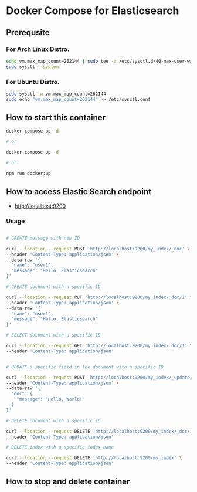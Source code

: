 # Docker Compose for Elasticsearch

## Prerequsite

### For Arch Linux Distro.

```sh
echo vm.max_map_count=262144 | sudo tee -a /etc/sysctl.d/40-max-user-watches.conf
sudo sysctl --system
```

### For Ubuntu Distro.

```sh
sudo sysctl -w vm.max_map_count=262144 
sudo echo "vm.max_map_count=262144" >> /etc/sysctl.conf
```

## How to start this container

```sh
docker compose up -d

# or

docker-compose up -d

# or

npm run docker:up
```


## How to access Elastic Search endpoint

- <http://localhost:9200>


### Usage

```sh

# CREATE message with new ID

curl --location --request POST 'http://localhost:9200/my_index/_doc' \
--header 'Content-Type: application/json' \
--data-raw '{
  "name": "user1",
  "message": "Hello, Elasticsearch"
}'

# CREATE document with a specific ID

curl --location --request PUT 'http://localhost:9200/my_index/_doc/1' \
--header 'Content-Type: application/json' \
--data-raw '{
  "name": "user1",
  "message": "Hello, Elasticsearch"
}'

# SELECT document with a specific ID

curl --location --request GET 'http://localhost:9200/my_index/_doc/1' \
--header 'Content-Type: application/json'


# UPDATE a specific field in the document with a specific ID 

curl --location --request POST 'http://localhost:9200/my_index/_update/1' \
--header 'Content-Type: application/json' \
--data-raw '{
  "doc": {
    "message": "Hello, World!"
  }
}'

# DELETE document with a specific ID

curl --location --request DELETE 'http://localhost:9200/my_index/_doc/1' \
--header 'Content-Type: application/json'

# DELETE index with a specific index name

curl --location --request DELETE 'http://localhost:9200/my_index' \
--header 'Content-Type: application/json'


```

## How to stop and delete container

```sh npm run docker:down
```

